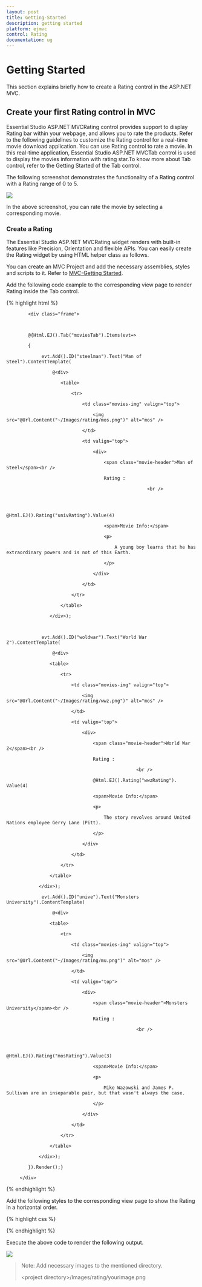 ```yaml
---
layout: post
title: Getting-Started
description: getting started
platform: ejmvc
control: Rating
documentation: ug
---
```


# Getting Started

This section explains briefly how to create a Rating control in the ASP.NET MVC.

## Create your first Rating control in MVC

Essential Studio ASP.NET MVCRating control provides support to display Rating bar within your webpage, and allows you to rate the products. Refer to the following guidelines to customize the Rating control for a real-time movie download application. You can use Rating control to rate a movie. In this real-time application, Essential Studio ASP.NET MVCTab control is used to display the movies information with rating star.To know more about Tab control, refer to the Getting Started of the Tab control.

The following screenshot demonstrates the functionality of a Rating control with a Rating range of 0 to 5. 



![](Getting-Started_images/Getting-Started_img1.png)



In the above screenshot, you can rate the movie by selecting a corresponding movie.

### Create a Rating 

The Essential Studio ASP.NET MVCRating widget renders with built-in features like Precision, Orientation and flexible APIs. You can easily create the Rating widget by using HTML helper class as follows.

You can create an MVC Project and add the necessary assemblies, styles and scripts to it.
Refer to [MVC-Getting Started](http://help.syncfusion.com/ug/js/Documents/gettingstartedwithmv.htm).

Add the following code example to the corresponding view page to render Rating inside the Tab control.	

{% highlight html %}

            <div class="frame">  



            @{Html.EJ().Tab("moviesTab").Items(evt=> 

            {                

                 evt.Add().ID("steelman").Text("Man of Steel").ContentTemplate(

                     @<div>

                        <table>

                            <tr>

                                <td class="movies-img" valign="top">                                    

                                    <img src="@Url.Content("~/Images/rating/mos.png")" alt="mos" />

                                </td>

                                <td valign="top">

                                    <div>

                                        <span class="movie-header">Man of Steel</span><br />

                                        Rating :

                                                        <br />



                                         @Html.EJ().Rating("univRating").Value(4)

                                        <span>Movie Info:</span>

                                        <p>

                                            A young boy learns that he has extraordinary powers and is not of this Earth.

                                        </p>

                                    </div>

                                </td>

                            </tr>

                        </table>

                    </div>);



                 evt.Add().ID("woldwar").Text("World War Z").ContentTemplate(

                     @<div>

                    <table>

                        <tr>

                            <td class="movies-img" valign="top">                                

                                <img src="@Url.Content("~/Images/rating/wwz.png")" alt="mos" />

                            </td>

                            <td valign="top">

                                <div>

                                    <span class="movie-header">World War Z</span><br />

                                    Rating :

                                                    <br />                                  

                                    @Html.EJ().Rating("wwzRating"). Value(4)

                                    <span>Movie Info:</span>

                                    <p>

                                        The story revolves around United Nations employee Gerry Lane (Pitt).

                                    </p>

                                </div>

                            </td>

                        </tr>

                    </table>

                </div>);

                 evt.Add().ID("unive").Text("Monsters University").ContentTemplate(

                     @<div>

                    <table>

                        <tr>

                            <td class="movies-img" valign="top">                                

                                <img src="@Url.Content("~/Images/rating/mu.png")" alt="mos" />

                            </td>

                            <td valign="top">

                                <div>

                                    <span class="movie-header">Monsters University</span><br />

                                    Rating :

                                                    <br />



                                    @Html.EJ().Rating("mosRating").Value(3)

                                    <span>Movie Info:</span>

                                    <p>

                                        Mike Wazowski and James P. Sullivan are an inseparable pair, but that wasn't always the case. 

                                    </p>

                                </div>

                            </td>

                        </tr>

                    </table>

                </div>);

            }).Render();}

         </div>


{% endhighlight %}


Add the following styles to the corresponding view page to show the Rating in a horizontal order.

{% highlight css %}

<style type="text/css" class="cssStyles">

        .movies-img {

            width: 125px;

        }



        .movie-header {

            font-size: 20px;

            font-weight: 600;

        }

        .frame {

            width: 600px;

            height: 250px;

        }

    </style>

{% endhighlight %}

Execute the above code to render the following output.


![](Getting-Started_images/Getting-Started_img2.png)



> Note: Add necessary images to the mentioned directory. 
>
> &lt;project directory&gt;/Images/rating/yourimage.png

